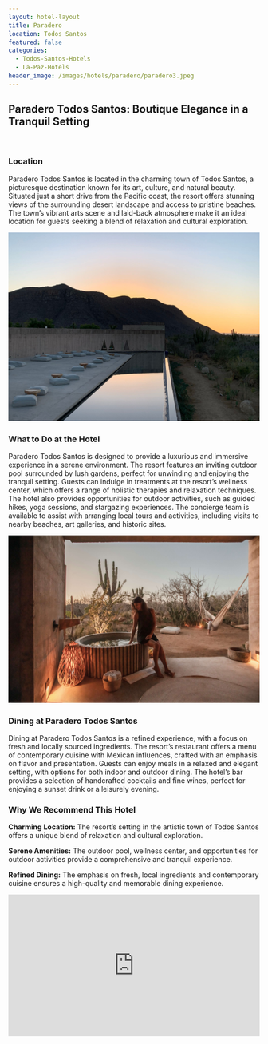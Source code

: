 ```yaml
---
layout: hotel-layout
title: Paradero
location: Todos Santos
featured: false
categories:
  - Todos-Santos-Hotels
  - La-Paz-Hotels
header_image: /images/hotels/paradero/paradero3.jpeg
---
```

## Paradero Todos Santos: Boutique Elegance in a Tranquil Setting

&nbsp;

### Location

Paradero Todos Santos is located in the charming town of Todos Santos, a picturesque destination known for its art, culture, and natural beauty. Situated just a short drive from the Pacific coast, the resort offers stunning views of the surrounding desert landscape and access to pristine beaches. The town’s vibrant arts scene and laid-back atmosphere make it an ideal location for guests seeking a blend of relaxation and cultural exploration.

![](/images/hotels/paradero/paradero6.jpeg)

### What to Do at the Hotel

Paradero Todos Santos is designed to provide a luxurious and immersive experience in a serene environment. The resort features an inviting outdoor pool surrounded by lush gardens, perfect for unwinding and enjoying the tranquil setting. Guests can indulge in treatments at the resort’s wellness center, which offers a range of holistic therapies and relaxation techniques. The hotel also provides opportunities for outdoor activities, such as guided hikes, yoga sessions, and stargazing experiences. The concierge team is available to assist with arranging local tours and activities, including visits to nearby beaches, art galleries, and historic sites.

![](/images/hotels/paradero/paradero4.jpg)

### Dining at Paradero Todos Santos

Dining at Paradero Todos Santos is a refined experience, with a focus on fresh and locally sourced ingredients. The resort’s restaurant offers a menu of contemporary cuisine with Mexican influences, crafted with an emphasis on flavor and presentation. Guests can enjoy meals in a relaxed and elegant setting, with options for both indoor and outdoor dining. The hotel’s bar provides a selection of handcrafted cocktails and fine wines, perfect for enjoying a sunset drink or a leisurely evening.

### Why We Recommend This Hotel

**Charming Location:** The resort’s setting in the artistic town of Todos Santos offers a unique blend of relaxation and cultural exploration.&nbsp;

**Serene Amenities:** The outdoor pool, wellness center, and opportunities for outdoor activities provide a comprehensive and tranquil experience.&nbsp;

**Refined Dining:** The emphasis on fresh, local ingredients and contemporary cuisine ensures a high-quality and memorable dining experience.&nbsp;

<style>.embed-container { position: relative; padding-bottom: 56.25%; height: 0; overflow: hidden; max-width: 100%; } .embed-container iframe, .embed-container object, .embed-container embed { position: absolute; top: 0; left: 0; width: 100%; height: 100%; }</style>

<div class="embed-container"><iframe src="https://www.youtube.com/embed/5IG6W0QNFBU" frameborder="0" allowfullscreen=""></iframe></div>